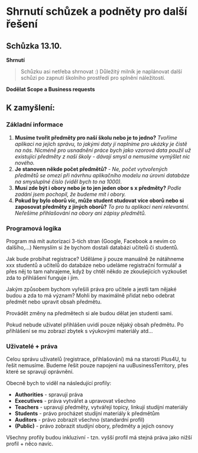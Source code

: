 # Shrnutí schůzek a podněty pro další řešení

## Schůzka 13.10.
 
**Shrnutí**

> Schůzku asi netřeba shrnovat :)
> Důležitý milník je naplánovat další schůzi po zapnutí školního prostředí pro splnění náležitostí.

**Dodělat Scope a Business requests**


## K zamyšlení:

### Základní informace

1) **Musíme tvořit předměty pro naší školu nebo je to jedno?** *Tvoříme aplikaci na jejich správu, to jakými daty jí naplníme pro ukázky je čistě na nás. Nicméně pro usnadnění práce bych jako vzorová data použil už existující předměty z naší školy - dávají smysl a nemusíme vymýšlet nic nového.*
2) **Je stanoven někde počet předmětů?** - *Ne, počet vytvořených předmětů se omezí při návrhnu aplikačního modelu na úrovni databáze na smysluplné číslo (viděl bych to na 1000).*
3) **Musí zde být i obory nebo je to jen jeden obor s x předměty?** *Podle zadání jsem pochopil, že budeme mít i obory.*
4) **Pokud by bylo oborů víc, může student studovat více oborů nebo si zaposovat předměty z jiných oborů?** *To pro tu aplikaci není relevantní. Neřešíme přihlašování na obory ani zápisy předmětů.*

### Programová logika

Program má mít autorizaci 3-tich stran (Google, Facebook a nevim co dalšího,...)
Nemyslím si že bychom dostali databázi učitelů či studentů.

Jak bude probíhat registrace? Uděláme ji pouze manuálně že nátáhneme xxx studentů a učitelů do databáze nebo udeláme registrační formulář a přes něj to tam nahrajeme, když by chtěl někdo ze zkoušejících vyzkoušet zda to přihlášení funguje i jim.

Jakým způsobem bychom vyřešili práva pro učitele a jestli tam nějaké budou a zda to má význam? 
Mohli by maximálně přidat nebo odebrat předmět nebo upravit obsah předmětu. 

Provádět změny na předmětech si ale budou dělat jen studenti sami.

Pokud nebude uživatel přihlášen uvidí pouze nějaký obsah předmětu.
Po přihlášení se mu zobrazí zbytek s výukovými materiály atd...

### Uživatelé + práva

Celou správu uživatelů (registrace, přihlašování) má na starosti Plus4U, tu řešit nemusíme. Budeme řešit pouze napojení na uuBusinessTerritory, přes které se spravují oprávnění.

Obecně bych to viděl na následující profily:
-  **Authorities** - spravují práva
-  **Executives** - práva vytvářet a upravovat všechno
-  **Teachers** - upravují předměty, vytvářejí topicy, linkují studijní materiály
-  **Students** - právo procházet studijní materiály k předmětům
-  **Auditors** - právo zobrazit všechno (standardní profil)
-  **(Public)** - právo zobrazit studijní obory, předměty a jejich osnovy

Všechny profily budou inkluzivní - tzn. vyšší profil má stejná práva jako nižší profil + něco navíc.

